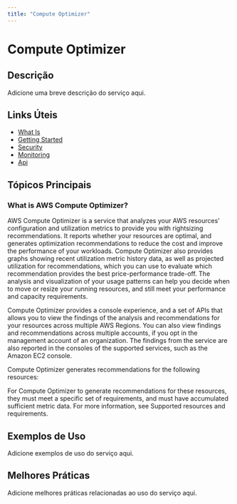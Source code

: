 ```yaml
---
title: "Compute Optimizer"
---
```


# Compute Optimizer

## Descrição

Adicione uma breve descrição do serviço aqui.

## Links Úteis

- [What Is](https://docs.aws.amazon.com/compute-optimizer/latest/ug/what-is.html)
- [Getting Started](https://docs.aws.amazon.com/compute-optimizer/latest/ug/getting-started.html)
- [Security](https://docs.aws.amazon.com/compute-optimizer/latest/ug/security.html)
- [Monitoring](https://docs.aws.amazon.com/compute-optimizer/latest/ug/monitoring.html)
- [Api](https://docs.aws.amazon.com/compute-optimizer/latest/ug/api.html)

## Tópicos Principais

### What is AWS Compute Optimizer?

AWS Compute Optimizer is a service that analyzes your AWS
    resources' configuration and utilization metrics to provide you with rightsizing recommendations. 
    It reports whether your resources are optimal, and generates optimization
    recommendations to reduce the cost and improve the performance of your workloads. Compute Optimizer also
    provides graphs showing recent utilization metric history data, as well as projected utilization
    for recommendations, which you can use to evaluate which recommendation provides the best
    price-performance trade-off. The analysis and visualization of your usage patterns can help you
    decide when to move or resize your running resources, and still meet your performance and
    capacity requirements.

Compute Optimizer provides a console
      experience, and a set of APIs
    that allows you to view the findings of the analysis and recommendations for your resources
    across multiple AWS Regions. You can also view findings and recommendations across multiple
    accounts, if you opt in the management account of an organization. The findings from the service
    are also reported in the consoles of the supported services, such as the Amazon EC2 console.

Compute Optimizer generates recommendations for the following resources:

For Compute Optimizer to generate recommendations for these resources, they must meet a specific set of
      requirements, and must have accumulated sufficient metric data. For more information, see
        Supported resources and requirements.

## Exemplos de Uso

Adicione exemplos de uso do serviço aqui.

## Melhores Práticas

Adicione melhores práticas relacionadas ao uso do serviço aqui.
